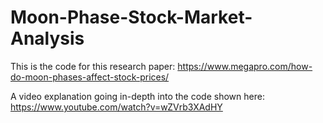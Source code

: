 # Moon-Phase-Stock-Market-Analysis
This is the code for this research paper: https://www.megapro.com/how-do-moon-phases-affect-stock-prices/

A video explanation going in-depth into the code shown here: https://www.youtube.com/watch?v=wZVrb3XAdHY
